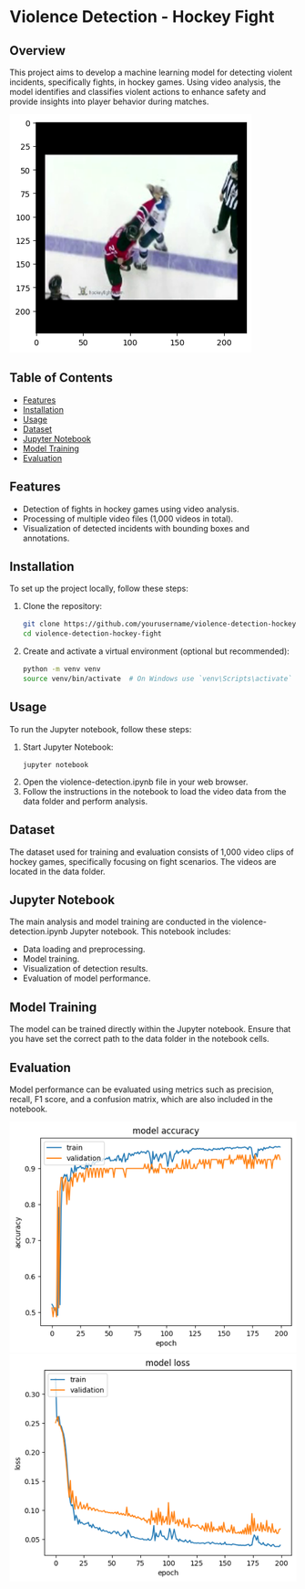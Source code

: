 # Violence Detection - Hockey Fight

## Overview
This project aims to develop a machine learning model for detecting violent incidents, specifically fights, in hockey games. Using video analysis, the model identifies and classifies violent actions to enhance safety and provide insights into player behavior during matches.


![](https://github.com/harshakalluri1403/Violence-Detection/blob/4f3363e01dc1289cdd6840fbdde6b3706ba8aa4a/download%20(2).png)

## Table of Contents
- [Features](#features)
- [Installation](#installation)
- [Usage](#usage)
- [Dataset](#dataset)
- [Jupyter Notebook](#jupyter-notebook)
- [Model Training](#model-training)
- [Evaluation](#evaluation)

## Features
- Detection of fights in hockey games using video analysis.
- Processing of multiple video files (1,000 videos in total).
- Visualization of detected incidents with bounding boxes and annotations.

## Installation
To set up the project locally, follow these steps:

1. Clone the repository:
   ```bash
   git clone https://github.com/yourusername/violence-detection-hockey-fight.git
   cd violence-detection-hockey-fight
   ```

2. Create and activate a virtual environment (optional but recommended):
   ```bash
   python -m venv venv
   source venv/bin/activate  # On Windows use `venv\Scripts\activate`
   ```


## Usage
To run the Jupyter notebook, follow these steps:
1. Start Jupyter Notebook:
   ```
   jupyter notebook
   ```
2. Open the violence-detection.ipynb file in your web browser.
3. Follow the instructions in the notebook to load the video data from the data folder and perform analysis.

## Dataset
The dataset used for training and evaluation consists of 1,000 video clips of hockey games, specifically focusing on fight scenarios. The videos are located in the data folder.

## Jupyter Notebook
The main analysis and model training are conducted in the violence-detection.ipynb Jupyter notebook. This notebook includes:
- Data loading and preprocessing.
- Model training.
- Visualization of detection results.
- Evaluation of model performance.
## Model Training
The model can be trained directly within the Jupyter notebook. Ensure that you have set the correct path to the data folder in the notebook cells.

## Evaluation
Model performance can be evaluated using metrics such as precision, recall, F1 score, and a confusion matrix, which are also included in the notebook.


![](https://github.com/harshakalluri1403/Violence-Detection/blob/4f3363e01dc1289cdd6840fbdde6b3706ba8aa4a/download%20(1).png)
![](https://github.com/harshakalluri1403/Violence-Detection/blob/4f3363e01dc1289cdd6840fbdde6b3706ba8aa4a/download.png)
